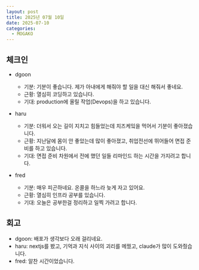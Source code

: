 ```yaml
---
layout: post
title: 2025년 07월 10일
date: 2025-07-10
categories:
  - MOGAKO
---
```


## 체크인
- dgoon
  - 기분: 기분이 좋습니다. 제가 아내에게 해줘야 할 일을 대신 해줘서 좋네요.
  - 근황: 열심히 코딩하고 있습니다.
  - 기대: production에 올릴 작업(Devops)을 하고 있습니다.

- haru
  - 기분: 더워서 오는 길이 지치고 힘들었는데 치즈케잌을 먹어서 기분이 좋아졌습니다.
  - 근황: 지난달에 몸이 안 좋았는데 많이 좋아졌고, 취업전선에 뛰어들어 면접 준비를 하고 있습니다.
  - 기대: 면접 준비 차원에서 전에 했던 일들 리마인드 하는 시간을 가지려고 합니다.

- fred
  - 기분: 매우 피곤하네요. 온콜을 하느라 늦게 자고 있어요.
  - 근황: 열심히 인프라 공부를 있습니다.
  - 기대: 오늘은 공부한걸 정리하고 일찍 가려고 합니다.

## 회고

- dgoon: 배포가 생각보다 오래 걸리네요.
- haru: nextjs를 봤고, 기억과 지식 사이의 괴리를 메꿨고, claude가 많이 도와줬습니다.
- fred: 알찬 시간이었습니다.
